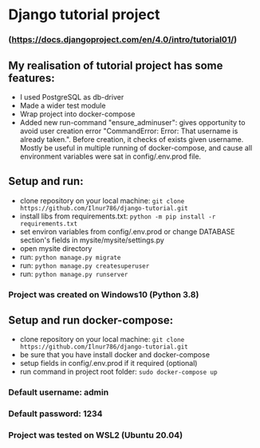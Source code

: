 # Django tutorial project 

### (https://docs.djangoproject.com/en/4.0/intro/tutorial01/)

## My realisation of tutorial project has some features:
- I used PostgreSQL as db-driver
- Made a wider test module
- Wrap project into docker-compose
- Added new run-command "ensure_adminuser": gives opportunity to avoid user creation error "CommandError: Error: 
That username is already taken.". Before creation, it checks of exists given username. 
Mostly be useful in multiple running of docker-compose, and cause all environment variables were sat in config/.env.prod file.  

## Setup and run:
- clone repository on your local machine: `git clone https://github.com/Ilnur786/django-tutorial.git`
- install libs from requirements.txt: `python -m pip install -r requirements.txt`
- set environ variables from config/.env.prod or change DATABASE section's fields in mysite/mysite/settings.py
- open mysite directory 
- run: `python manage.py migrate`
- run: `python manage.py createsuperuser`
- run: `python manage.py runserver`

### Project was created on Windows10 (Python 3.8)

## Setup and run docker-compose:
- clone repository on your local machine: `git clone https://github.com/Ilnur786/django-tutorial.git`
- be sure that you have install docker and docker-compose
- setup fields in config/.env.prod if it required (optional)
- run command in project root folder: `sudo docker-compose up`
### Default username: admin
### Default password: 1234

### Project was tested on WSL2 (Ubuntu 20.04)